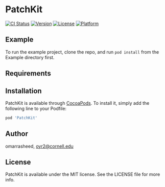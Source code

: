 # PatchKit

[![CI Status](https://img.shields.io/travis/omarrasheed/PatchKit.svg?style=flat)](https://travis-ci.org/omarrasheed/PatchKit)
[![Version](https://img.shields.io/cocoapods/v/PatchKit.svg?style=flat)](https://cocoapods.org/pods/PatchKit)
[![License](https://img.shields.io/cocoapods/l/PatchKit.svg?style=flat)](https://cocoapods.org/pods/PatchKit)
[![Platform](https://img.shields.io/cocoapods/p/PatchKit.svg?style=flat)](https://cocoapods.org/pods/PatchKit)

## Example

To run the example project, clone the repo, and run `pod install` from the Example directory first.

## Requirements

## Installation

PatchKit is available through [CocoaPods](https://cocoapods.org). To install
it, simply add the following line to your Podfile:

```ruby
pod 'PatchKit'
```

## Author

omarrasheed, oyr2@cornell.edu

## License

PatchKit is available under the MIT license. See the LICENSE file for more info.
